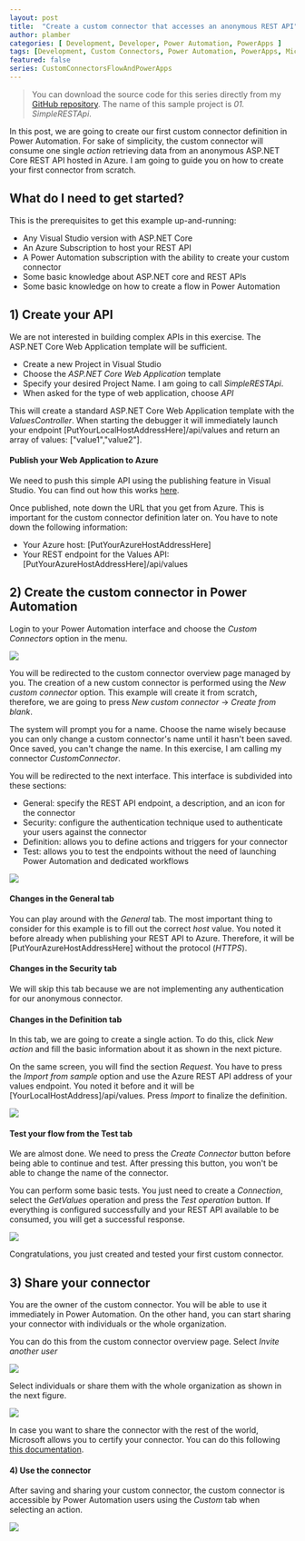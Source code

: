 ```yaml
---
layout: post
title:  "Create a custom connector that accesses an anonymous REST API"
author: plamber
categories: [ Development, Developer, Power Automation, PowerApps ]
tags: [Development, Custom Connectors, Power Automation, PowerApps, Microsoft 365]
featured: false
series: CustomConnectorsFlowAndPowerApps
---
```

> You can download the source code for this series directly from my [GitHub repository](https://github.com/plamber/powerplattformcustomconnectors/). The name of this sample project is *01. SimpleRESTApi*.

In this post, we are going to create our first custom connector definition in Power Automation. For sake of simplicity, the custom connector will consume one single *action* retrieving data from an anonymous ASP.NET Core REST API hosted in Azure.
I am going to guide you on how to create your first connector from scratch.

## What do I need to get started?
This is the prerequisites to get this example up-and-running:
- Any Visual Studio version with ASP.NET Core
- An Azure Subscription to host your REST API
- A Power Automation subscription with the ability to create your custom connector
- Some basic knowledge about ASP.NET core and REST APIs
- Some basic knowledge on how to create a flow in Power Automation

## 1) Create your API
We are not interested in building complex APIs in this exercise. The ASP.NET Core Web Application template will be sufficient.

- Create a new Project in Visual Studio
- Choose the *ASP.NET Core Web Application* template
- Specify your desired Project Name. I am going to call *SimpleRESTApi*.
- When asked for the type of web application, choose *API*

This will create a standard ASP.NET Core Web Application template with the *ValuesController*. When starting the debugger it will immediately launch your endpoint [PutYourLocalHostAddressHere]/api/values and return an array of values: ["value1","value2"].

#### Publish your Web Application to Azure
We need to push this simple API using the publishing feature in Visual Studio. You can find out how this works [here](https://docs.microsoft.com/en-us/visualstudio/deployment/quickstart-deploy-to-azure?view=vs-2019).

Once published, note down the URL that you get from Azure. This is important for the custom connector definition later on. You have to note down the following information:

- Your Azure host: [PutYourAzureHostAddressHere]
- Your REST endpoint for the Values API: [PutYourAzureHostAddressHere]/api/values

## 2) Create the custom connector in Power Automation
Login to your Power Automation interface and choose the *Custom Connectors* option in the menu.

![](../../assets/images/2019-10-24-06-33-45.png)

You will be redirected to the custom connector overview page managed by you. The creation of a new custom connector is performed using the *New custom connector* option. This example will create it from scratch, therefore, we are going to press *New custom connector* -> *Create from blank*.

The system will prompt you for a name. Choose the name wisely because you can only change a custom connector's name until it hasn't been saved. Once saved, you can't change the name. In this exercise, I am calling my connector *CustomConnector*.

You will be redirected to the next interface. This interface is subdivided into these sections:
- General: specify the REST API endpoint, a description, and an icon for the connector
- Security: configure the authentication technique used to authenticate your users against the connector
- Definition: allows you to define actions and triggers for your connector
- Test: allows you to test the endpoints without the need of launching Power Automation and dedicated workflows

![](../../assets/images/2019-10-24-06-36-36.png)

#### Changes in the General tab
You can play around with the *General* tab. The most important thing to consider for this example is to fill out the correct *host* value. You noted it before already when publishing your REST API to Azure. Therefore, it will be [PutYourAzureHostAddressHere] without the protocol (*HTTPS*).

#### Changes in the Security tab
We will skip this tab because we are not implementing any authentication for our anonymous connector.

#### Changes in the Definition tab
In this tab, we are going to create a single action. To do this, click *New action* and fill the basic information about it as shown in the next picture.

On the same screen, you will find the section *Request*. You have to press the *Import from sample* option and use the Azure REST API address of your values endpoint. You noted it before and it will be [YourLocalHostAddress]/api/values. Press *Import* to finalize the definition.

![](../../assets/images/2019-10-24-06-42-14.png)

#### Test your flow from the Test tab
We are almost done. We need to press the *Create Connector* button before being able to continue and test. After pressing this button, you won't be able to change the name of the connector.

You can perform some basic tests. You just need to create a *Connection*, select the *GetValues* operation and press the *Test operation* button. If everything is configured successfully and your REST API available to be consumed, you will get a successful response.

![](../../assets/images/2019-10-24-06-43-32.png)

Congratulations, you just created and tested your first custom connector.

## 3) Share your connector
You are the owner of the custom connector. You will be able to use it immediately in Power Automation. On the other hand, you can start sharing your connector with individuals or the whole organization.

You can do this from the custom connector overview page. Select *Invite another user* 

![](../../assets/images/2019-10-24-09-01-51.png)

Select individuals or share them with the whole organization as shown in the next figure.

![](../../assets/images/2019-10-24-09-02-21.png)

In case you want to share the connector with the rest of the world, Microsoft allows you to certify your connector. You can do this following [this documentation](https://docs.microsoft.com/en-us/connectors/custom-connectors/submit-certification).

#### 4) Use the connector
After saving and sharing your custom connector, the custom connector is accessible by Power Automation users using the *Custom* tab when selecting an action.

![](../../assets/images/2019-10-24-06-44-56.png)

